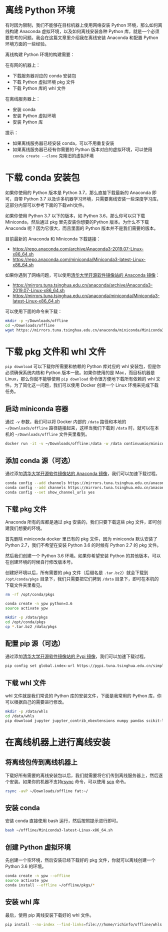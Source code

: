# 离线 Python 环境

有时因为限制，我们不能够在目标机器上使用网络安装 Python 环境，那么如何离线构建 Anaconda 虚拟环境，以及如何离线安装各种 Python 库，就是一个必须要思考的问题。我会在这篇文章里介绍我在离线安装 Anaconda 和配置 Python 环境方面的一些经验。

离线构建 Python 环境的构建需要：

在有网的机器上：

* 下载服务器对应的 conda 安装包
* 下载 Python 虚拟环境 pkg 文件
* 下载 Python 库的 whl 文件

在离线服务器上：

* 安装 conda
* 安装 Python 虚拟环境
* 安装 Python 库

提示：

* 如果离线服务器已经安装 conda，可以不用重复安装
* 如果离线服务器已经有你需要的 Python 版本对应的虚拟环境，可以使用 `conda create --clone` 克隆旧的虚拟环境


# 下载 conda 安装包

如果你使用的 Python 版本是 Python 3.7，那么直接下载最新的 Anaconda 即可，自带 Python 3.7 以及许多机器学习环境，只需要离线安装一些深度学习库，这部分内容可以参考下面的下载whl文件。

如果你使用 Python 3.7 以下的版本，如 Python 3.6，那么你可以只下载 Miniconda，然后通过 pkg 里先安装你想要的Python 版本。为什么不下载 Anaconda 呢？因为它很大，而且里面的 Python 版本并不是我们需要的版本。

目前最新的 Anaconda 和 Miniconda 下载链接：

* https://repo.anaconda.com/archive/Anaconda3-2019.07-Linux-x86_64.sh
* https://repo.anaconda.com/miniconda/Miniconda3-latest-Linux-x86_64.sh

如果你遇到了网络问题，可以使用[清华大学开源软件镜像站的 Anaconda 镜像](https://mirrors.tuna.tsinghua.edu.cn/anaconda/archive/)：

* https://mirrors.tuna.tsinghua.edu.cn/anaconda/archive/Anaconda3-2019.07-Linux-x86_64.sh
* https://mirrors.tuna.tsinghua.edu.cn/anaconda/miniconda/Miniconda3-latest-Linux-x86_64.sh

可以使用下面的命令来下载：

```sh
mkdir -p ~/Downloads/offline
cd ~/Downloads/offline
wget https://mirrors.tuna.tsinghua.edu.cn/anaconda/miniconda/Miniconda3-latest-Linux-x86_64.sh
```

# 下载 pkg 文件和 whl 文件

`pip download` 可以下载你所需要和依赖的 Python 库对应的 whl 安装包，但是你必须确保系统内核和 Python 版本一致。如果你使用的是 Mac，而目标机器是 Linux，那么你就不能够使用 `pip download` 命令很方便地下载所有依赖的 whl 文件。为了简化这一问题，我们可以使用 Docker 创建一个 Linux 环境来完成下载任务。

## 启动 miniconda 容器

通过 `-v` 参数，我们可以将 Docker 内部的 `/data` 路径和本地的 `~/Downloads/offline` 路径链接起来，这样当我们下载到 `/data` 时，就可以在本机的 `~/Downloads/offline` 文件夹里看到。

```sh
docker run -it -v ~/Downloads/offline:/data -w /data continuumio/miniconda
```

## 添加 conda 源（可选）

通过添加[清华大学开源软件镜像站的 Anaconda 镜像](https://mirrors.tuna.tsinghua.edu.cn/help/anaconda/)，我们可以加速下载过程。

```sh
conda config --add channels https://mirrors.tuna.tsinghua.edu.cn/anaconda/pkgs/free/
conda config --add channels https://mirrors.tuna.tsinghua.edu.cn/anaconda/pkgs/main/
conda config --set show_channel_urls yes
```

## 下载 pkg 文件

Anaconda 所有的库都是通过 pkg 安装的，我们只要下载这些 pkg 文件，即可创建我们想要的环境。

首先删除 miniconda docker 里已有的 pkg 文件，因为 miniconda 默认安装了 Python 2.7，我们不希望在安装 Python 3.6 的时候有 Python 2.7 的 pkg 文件。

然后我们创建一个 Python 3.6 环境。如果你希望安装 Python 的其他版本，可以在创建环境的时候自行修改版本号。

创建好环境以后，所有需要的 pkg 文件（后缀名是 `.tar.bz2`）就会下载到 `/opt/conda/pkgs` 目录下，我们只需要把它们拷到 `/data` 目录下，即可在本机的下载文件夹里看见。

```sh
rm -rf /opt/conda/pkgs

conda create -n ypw python=3.6
source activate ypw

mkdir -p /data/pkgs
cd /opt/conda/pkgs
cp *.tar.bz2 /data/pkgs
```

## 配置 pip 源（可选）

通过添加[清华大学开源软件镜像站的 Pypi 镜像](https://mirrors.tuna.tsinghua.edu.cn/help/pypi/)，我们可以加速下载过程。

```sh
pip config set global.index-url https://pypi.tuna.tsinghua.edu.cn/simple
```

## 下载 whl 文件

whl 文件就是我们常说的 Python 库的安装文件，下面是我常用的 Python 库，你可以根据自己的需要进行修改。

```sh
mkdir -p /data/whls
cd /data/whls
pip download jupyter jupyter_contrib_nbextensions numpy pandas scikit-learn matplotlib opencv-python pillow tqdm torch torchvision tensorflow-gpu keras tensorboardx
```

# 在离线机器上进行离线安装

## 将离线包传到离线机器上

下载好所有需要的离线安装包以后，我们就需要将它们传到离线服务器上，然后逐个安装。如果你的机器不支持[rsync](../linux-command/#rsync) 命令，可以使用 [scp](../linux-command/#scp) 命令。

```sh
rsync -avP ~/Downloads/offline fat:~/
```

## 安装 conda

安装 conda 直接使用 bash 运行，然后按照提示进行即可。

```sh
bash ~/offline/Miniconda3-latest-Linux-x86_64.sh
```

## 创建 Python 虚拟环境

先创建一个空环境，然后安装已经下载好的 pkg 文件，你就可以离线创建一个 Python 3.6 的环境。

```sh
conda create -n ypw --offline
source activate ypw
conda install --offline ~/offline/pkgs/*
```

## 安装 whl 库

最后，使用 pip 离线安装下载好的 whl 文件。

```sh
pip install --no-index --find-links=file:///home/richinfo/offline/whls jupyter jupyter_contrib_nbextensions numpy pandas scikit-learn matplotlib opencv-python pillow tqdm torch torchvision tensorflow-gpu keras tensorboardx
```
